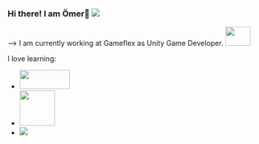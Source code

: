 ### Hi there! I am Ömer👋 ![](https://komarev.com/ghpvc/?username=your-github-omeerdvrn)

--> I am currently working at Gameflex as Unity Game Developer. <img src="https://user-images.githubusercontent.com/54485510/158254204-01958ada-66b7-49ed-a746-ee46f1afe802.png" width="50" height="38">


I love learning:
  - <img src="https://cdn-icons-png.flaticon.com/512/5968/5968282.png" width="100" height="38">
  - <img src="https://e7.pngegg.com/pngimages/762/331/png-clipart-go-programming-language-computer-programming-programmer-programming-language-miscellaneous-computer-program.png" width="70" height="70">
  - <img src="https://encrypted-tbn0.gstatic.com/images?q=tbn:ANd9GcQeXcL7PRG7TwqvNY2YGdxAdgFPSJMai1c5YJTeVte5&s">
